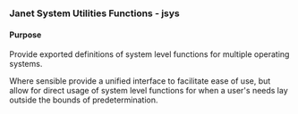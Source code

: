 ### Janet System Utilities Functions - jsys

#### Purpose

Provide exported definitions of system level functions for multiple operating systems.

Where sensible provide a unified interface to facilitate ease of use, but allow for
direct usage of system level functions for when a user's needs lay outside the bounds
of predetermination.
